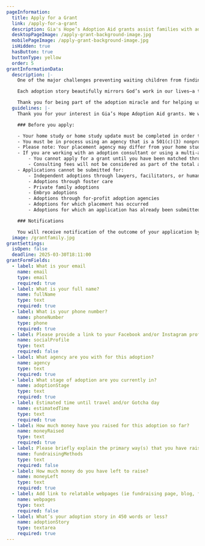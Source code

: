 ```yaml
---
pageInformation:
  title: Apply for a Grant
  link: /apply-for-a-grant
  description: Gia's Hope’s Adoption Aid grants assist families with adoption costs, helping children find loving homes and honoring Gianna's legacy.
  desktopPageImage: /apply-grant-background-image.jpg
  mobilePageImage: /apply-grant-background-image.jpg
  isHidden: true
  hasButton: true
  buttonType: yellow
  order: 5
grantInformationData:
  description: |-
    One of the major challenges preventing waiting children from finding families is the high cost of adoption. Our grants help reduce this financial barrier, contributing to the placement of over 32 children into loving, secure homes.

    Each adoption story beautifully mirrors God’s work in our lives—a testament to faith, redemption, and hope. We would be thrilled to join you in rejoicing and praying for you and your waiting children.

    Thank you for being part of the adoption miracle and for helping us honor the lasting light and legacy of our brave Gianna.
  guidelines: |-
    Thank you for your interest in Gia’s Hope Adoption Aid grants. We would be honored to be a part of your journey. Today, Gia's Hope Adoption Aid grants generally range between $500 and $1,000 each. For further inquiries, please contact [johanna@giashope.com](mailto:johanna@giashope.com).

    ### Before you apply:

    - Your home study or home study update must be completed in order to apply.
    - You must be in process using an agency that is a 501(c)(3) nonprofit organization licensed to place children for adoption.
    - Please note: Your placement agency may differ from your home study provider.
    - If you are working with an adoption consultant or using a multi-agency approach:
        - You cannot apply for a grant until you have been matched through a placing agency.
        - Consulting fees will not be considered as part of the total adoption costs.
    - Applications cannot be submitted for:
        - Independent adoptions through lawyers, facilitators, or humanitarian organizations licensed to place children
        - Adoptions through foster care
        - Private family adoptions
        - Embryo adoptions
        - Adoptions through for-profit adoption agencies
        - Adoptions for which placement has occurred
        - Adoptions for which an application has already been submitted

    ### Notifications

    You will receive notification of the outcome of your application by email
  image: /grantfamily.jpg
grantSettings:
  isOpen: false
  deadline: 2025-03-30T18:11:00
grantFormFields:
  - label: What is your email
    name: email
    type: email
    required: true
  - label: What is your full name?
    name: fullName
    type: text
    required: true
  - label: What is your phone number?
    name: phoneNumber
    type: phone
    required: true
  - label: Please provide a link to your Facebook and/or Instagram profile.
    name: socialProfile
    type: text
    required: false
  - label: What agency are you with for this adoption?
    name: agency
    type: text
    required: true
  - label: What stage of adoption are you currently in?
    name: adoptionStage
    type: text
    required: true
  - label: Estimated time until travel and/or Gotcha day
    name: estimatedTime
    type: text
    required: true
  - label: How much money have you raised for this adoption so far?
    name: moneyRaised
    type: text
    required: true
  - label: Please briefly explain the primary way(s) that you have raised money thus far?
    name: fundraisingMethods
    type: text
    required: false
  - label: How much money do you have left to raise?
    name: moneyLeft
    type: text
    required: true
  - label: Add link to relatable webpages (ie fundraising page, blog, family page, etc.)
    name: webpages
    type: text
    required: false
  - label: What’s your adoption story in 450 words or less?
    name: adoptionStory
    type: textarea
    required: true
---
```


